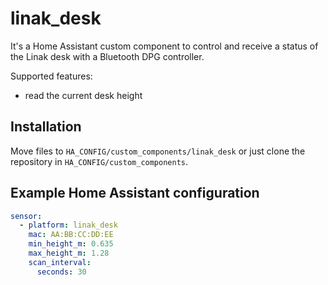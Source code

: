 # linak_desk

It's a Home Assistant custom component to control and receive a status of the Linak desk with a Bluetooth DPG controller.

Supported features:
- read the current desk height

## Installation

Move files to `HA_CONFIG/custom_components/linak_desk` or just clone the repository in `HA_CONFIG/custom_components`.

## Example Home Assistant configuration

```yaml
sensor:
  - platform: linak_desk
    mac: AA:BB:CC:DD:EE
    min_height_m: 0.635
    max_height_m: 1.28
    scan_interval:
      seconds: 30
```